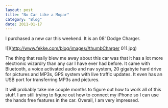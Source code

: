 ```yaml
---
layout: post
title: "No Car Like a Mopar"
category: "Blog"
date: 2011-01-17
---
```



I purchased a new car this weekend. It is an 08' Dodge Charger.

![](http://www.fekke.com/blog/images//thumbCharger 011.jpg)

The thing that really blew me away about this car was that it has a lot more electronic wizardry than any car I have ever had before. It came with Bluetooth, a voice activated audio and nav system, 20 gigabyte hard drive for pictures and MP3s, GPS system with live traffic updates. It even has an USB port for transferring MP3s and pictures.

It will probably take me couple months to figure out how to work all of this stuff. I am still trying to figure out how to connect my iPhone so I can use the hands free features in the car. Overall, I am very impressed.